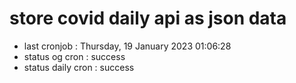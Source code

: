 # store covid daily api as json data

- last cronjob : Thursday, 19 January 2023 01:06:28
- status og cron : success
- status daily cron : success
      
      